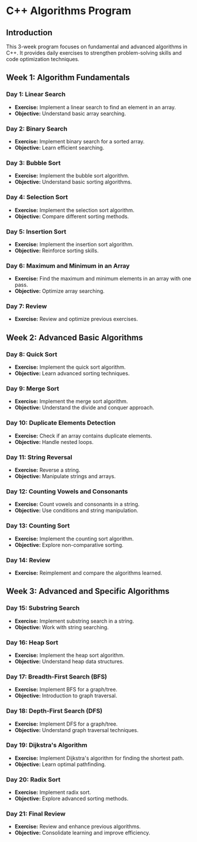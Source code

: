 # C++ Algorithms Program

## Introduction
This 3-week program focuses on fundamental and advanced algorithms in C++. It provides daily exercises to strengthen problem-solving skills and code optimization techniques.

## Week 1: Algorithm Fundamentals

### Day 1: Linear Search
- **Exercise:** Implement a linear search to find an element in an array.
- **Objective:** Understand basic array searching.

### Day 2: Binary Search
- **Exercise:** Implement binary search for a sorted array.
- **Objective:** Learn efficient searching.

### Day 3: Bubble Sort
- **Exercise:** Implement the bubble sort algorithm.
- **Objective:** Understand basic sorting algorithms.

### Day 4: Selection Sort
- **Exercise:** Implement the selection sort algorithm.
- **Objective:** Compare different sorting methods.

### Day 5: Insertion Sort
- **Exercise:** Implement the insertion sort algorithm.
- **Objective:** Reinforce sorting skills.

### Day 6: Maximum and Minimum in an Array
- **Exercise:** Find the maximum and minimum elements in an array with one pass.
- **Objective:** Optimize array searching.

### Day 7: Review
- **Exercise:** Review and optimize previous exercises.

## Week 2: Advanced Basic Algorithms

### Day 8: Quick Sort
- **Exercise:** Implement the quick sort algorithm.
- **Objective:** Learn advanced sorting techniques.

### Day 9: Merge Sort
- **Exercise:** Implement the merge sort algorithm.
- **Objective:** Understand the divide and conquer approach.

### Day 10: Duplicate Elements Detection
- **Exercise:** Check if an array contains duplicate elements.
- **Objective:** Handle nested loops.

### Day 11: String Reversal
- **Exercise:** Reverse a string.
- **Objective:** Manipulate strings and arrays.

### Day 12: Counting Vowels and Consonants
- **Exercise:** Count vowels and consonants in a string.
- **Objective:** Use conditions and string manipulation.

### Day 13: Counting Sort
- **Exercise:** Implement the counting sort algorithm.
- **Objective:** Explore non-comparative sorting.

### Day 14: Review
- **Exercise:** Reimplement and compare the algorithms learned.

## Week 3: Advanced and Specific Algorithms

### Day 15: Substring Search
- **Exercise:** Implement substring search in a string.
- **Objective:** Work with string searching.

### Day 16: Heap Sort
- **Exercise:** Implement the heap sort algorithm.
- **Objective:** Understand heap data structures.

### Day 17: Breadth-First Search (BFS)
- **Exercise:** Implement BFS for a graph/tree.
- **Objective:** Introduction to graph traversal.

### Day 18: Depth-First Search (DFS)
- **Exercise:** Implement DFS for a graph/tree.
- **Objective:** Understand graph traversal techniques.

### Day 19: Dijkstra's Algorithm
- **Exercise:** Implement Dijkstra's algorithm for finding the shortest path.
- **Objective:** Learn optimal pathfinding.

### Day 20: Radix Sort
- **Exercise:** Implement radix sort.
- **Objective:** Explore advanced sorting methods.

### Day 21: Final Review
- **Exercise:** Review and enhance previous algorithms.
- **Objective:** Consolidate learning and improve efficiency.
